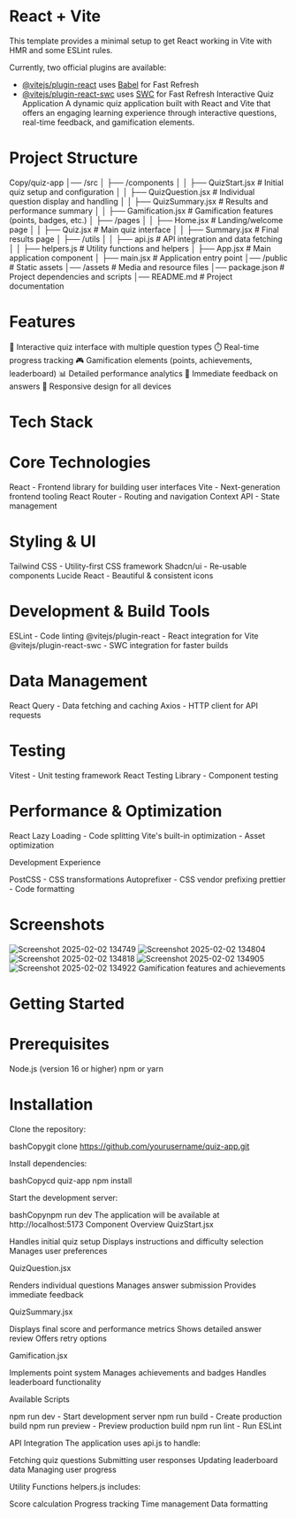 # React + Vite

This template provides a minimal setup to get React working in Vite with HMR and some ESLint rules.

Currently, two official plugins are available:

- [@vitejs/plugin-react](https://github.com/vitejs/vite-plugin-react/blob/main/packages/plugin-react/README.md) uses [Babel](https://babeljs.io/) for Fast Refresh
- [@vitejs/plugin-react-swc](https://github.com/vitejs/vite-plugin-react-swc) uses [SWC](https://swc.rs/) for Fast Refresh
Interactive Quiz Application
A dynamic quiz application built with React and Vite that offers an engaging learning experience through interactive questions, real-time feedback, and gamification elements.
# Project Structure
Copy/quiz-app
│── /src
│   ├── /components
│   │   ├── QuizStart.jsx    # Initial quiz setup and configuration
│   │   ├── QuizQuestion.jsx # Individual question display and handling
│   │   ├── QuizSummary.jsx  # Results and performance summary
│   │   ├── Gamification.jsx # Gamification features (points, badges, etc.)
│   ├── /pages
│   │   ├── Home.jsx        # Landing/welcome page
│   │   ├── Quiz.jsx        # Main quiz interface
│   │   ├── Summary.jsx     # Final results page
│   ├── /utils
│   │   ├── api.js         # API integration and data fetching
│   │   ├── helpers.js     # Utility functions and helpers
│   ├── App.jsx           # Main application component
│   ├── main.jsx         # Application entry point
│── /public              # Static assets
│── /assets             # Media and resource files
│── package.json        # Project dependencies and scripts
│── README.md           # Project documentation
# Features

📝 Interactive quiz interface with multiple question types
⏱️ Real-time progress tracking
🎮 Gamification elements (points, achievements, leaderboard)
📊 Detailed performance analytics
🎯 Immediate feedback on answers
📱 Responsive design for all devices

# Tech Stack

# Core Technologies

React - Frontend library for building user interfaces
Vite - Next-generation frontend tooling
React Router - Routing and navigation
Context API - State management

# Styling & UI

Tailwind CSS - Utility-first CSS framework
Shadcn/ui - Re-usable components
Lucide React - Beautiful & consistent icons

# Development & Build Tools

ESLint - Code linting
@vitejs/plugin-react - React integration for Vite
@vitejs/plugin-react-swc - SWC integration for faster builds

# Data Management

React Query - Data fetching and caching
Axios - HTTP client for API requests

# Testing

Vitest - Unit testing framework
React Testing Library - Component testing

# Performance & Optimization

React Lazy Loading - Code splitting
Vite's built-in optimization - Asset optimization

Development Experience

PostCSS - CSS transformations
Autoprefixer - CSS vendor prefixing
prettier - Code formatting

# Screenshots
![Screenshot 2025-02-02 134749](https://github.com/user-attachments/assets/1e387372-debb-4876-be56-6f2f64935d55)
![Screenshot 2025-02-02 134804](https://github.com/user-attachments/assets/5bef2b1b-d79a-4d18-b30e-259d8a46308e)
![Screenshot 2025-02-02 134818](https://github.com/user-attachments/assets/18dde30e-fc48-43fe-8218-b6a8464a398e)
![Screenshot 2025-02-02 134905](https://github.com/user-attachments/assets/f36295b0-ca79-4565-bfc9-de4e7b9a80bf)
![Screenshot 2025-02-02 134922](https://github.com/user-attachments/assets/38981cbc-56cb-4cb7-bccb-544fdb0d2c24)
Gamification features and achievements
# Getting Started
# Prerequisites

Node.js (version 16 or higher)
npm or yarn

# Installation

Clone the repository:

bashCopygit clone https://github.com/yourusername/quiz-app.git

Install dependencies:

bashCopycd quiz-app
npm install

Start the development server:

bashCopynpm run dev
The application will be available at http://localhost:5173
Component Overview
QuizStart.jsx

Handles initial quiz setup
Displays instructions and difficulty selection
Manages user preferences

QuizQuestion.jsx

Renders individual questions
Manages answer submission
Provides immediate feedback

QuizSummary.jsx

Displays final score and performance metrics
Shows detailed answer review
Offers retry options

Gamification.jsx

Implements point system
Manages achievements and badges
Handles leaderboard functionality

Available Scripts

npm run dev - Start development server
npm run build - Create production build
npm run preview - Preview production build
npm run lint - Run ESLint

API Integration
The application uses api.js to handle:

Fetching quiz questions
Submitting user responses
Updating leaderboard data
Managing user progress

Utility Functions
helpers.js includes:

Score calculation
Progress tracking
Time management
Data formatting


